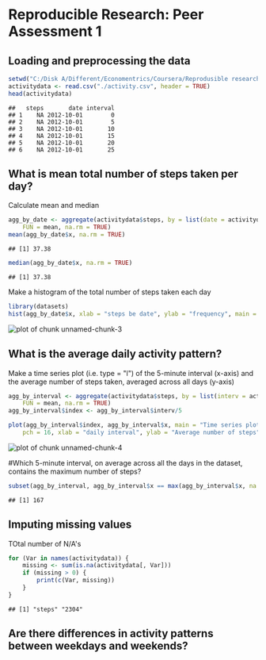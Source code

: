 # Reproducible Research: Peer Assessment 1


## Loading and preprocessing the data


```r
setwd("C:/Disk A/Different/Economentrics/Coursera/Reprodusible research")
activitydata <- read.csv("./activity.csv", header = TRUE)
head(activitydata)
```

```
##   steps       date interval
## 1    NA 2012-10-01        0
## 2    NA 2012-10-01        5
## 3    NA 2012-10-01       10
## 4    NA 2012-10-01       15
## 5    NA 2012-10-01       20
## 6    NA 2012-10-01       25
```



## What is mean total number of steps taken per day?
Calculate mean and median

```r
agg_by_date <- aggregate(activitydata$steps, by = list(date = activitydata$date), 
    FUN = mean, na.rm = TRUE)
mean(agg_by_date$x, na.rm = TRUE)
```

```
## [1] 37.38
```

```r
median(agg_by_date$x, na.rm = TRUE)
```

```
## [1] 37.38
```

Make a histogram of the total number of steps taken each day


```r
library(datasets)
hist(agg_by_date$x, xlab = "steps be date", ylab = "frequency", main = "Histogram of total number of steps taken each day")
```

![plot of chunk unnamed-chunk-3](figure/unnamed-chunk-3.png) 


## What is the average daily activity pattern?
Make a time series plot (i.e. type = "l") of the 5-minute interval (x-axis) and the average number of steps taken, averaged across all days (y-axis)

```r
agg_by_interval <- aggregate(activitydata$steps, by = list(interv = activitydata$interval), 
    FUN = mean, na.rm = TRUE)
agg_by_interval$index <- agg_by_interval$interv/5

plot(agg_by_interval$index, agg_by_interval$x, main = "Time series plot", type = "l", 
    pch = 16, xlab = "daily interval", ylab = "Average number of steps")
```

![plot of chunk unnamed-chunk-4](figure/unnamed-chunk-4.png) 

#Which 5-minute interval, on average across all the days in the dataset, contains the maximum number of steps?

```r
subset(agg_by_interval, agg_by_interval$x == max(agg_by_interval$x, na.rm = TRUE))$index
```

```
## [1] 167
```


## Imputing missing values
TOtal number of N/A's

```r
for (Var in names(activitydata)) {
    missing <- sum(is.na(activitydata[, Var]))
    if (missing > 0) {
        print(c(Var, missing))
    }
}
```

```
## [1] "steps" "2304"
```




## Are there differences in activity patterns between weekdays and weekends?
